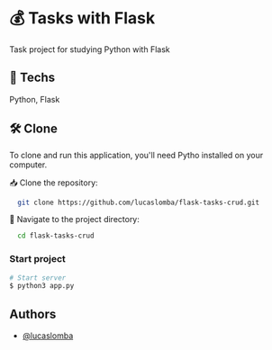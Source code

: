 
# 💰 Tasks with Flask

Task project for studying Python with Flask
## 🚀 Techs

Python, Flask


## 🛠️ Clone

To clone and run this application, you'll need Pytho installed on your computer.

📥 Clone the repository:

```bash
  git clone https://github.com/lucaslomba/flask-tasks-crud.git
```

📂 Navigate to the project directory:

```bash
  cd flask-tasks-crud
```

### Start project 

```bash
# Start server
$ python3 app.py

```

## Authors

- [@lucaslomba](https://github.com/lucaslomba)

